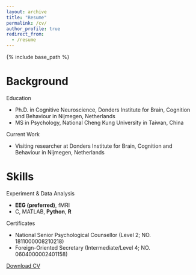 ```yaml
---
layout: archive
title: "Resume"
permalink: /cv/
author_profile: true
redirect_from:
  - /resume
---
```


{% include base_path %}


Background
======
Education
* Ph.D. in Cognitive Neuroscience, Donders Institute for Brain, Cognition and Behaviour in Nijmegen, Netherlands
* MS in Psychology, National Cheng Kung University in Taiwan, China

Current Work
* Visiting researcher at Donders Institute for Brain, Cognition and Behaviour in Nijmegen, Netherlands

  
Skills
======
Experiment & Data Analysis
* **EEG (preferred)**, fMRI
* C, MATLAB, **Python**, **R**

Certificates
* National Senior Psychological Counsellor (Level 2; NO. 1811000008210218)
* Foreign-Oriented Secretary (Intermediate/Level 4; NO. 0604000002401158)

[Download CV](https://github.com/shangll/shangll.github.io/blob/master/files/CV%20-%20Linlin%20Shang.pdf)
